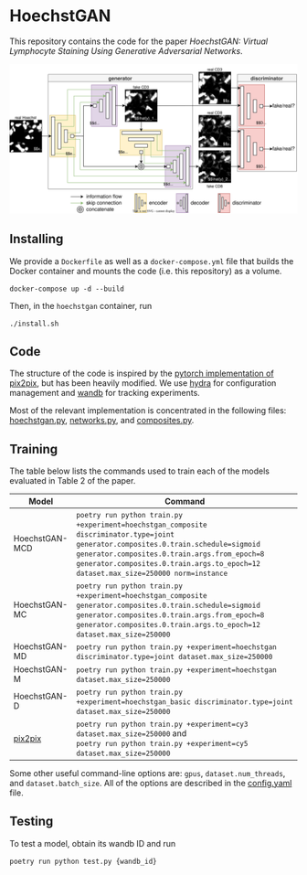 HoechstGAN
==========

This repository contains the code for the paper *HoechstGAN: Virtual Lymphocyte Staining Using Generative Adversarial
Networks*.

![](img/hoechstgan_notex.svg)

## Installing
We provide a `Dockerfile` as well as a `docker-compose.yml` file that builds the Docker container and mounts the code (i.e. this repository) as a volume.
```
docker-compose up -d --build
```
Then, in the `hoechstgan` container, run
```
./install.sh
```

## Code
The structure of the code is inspired by the [pytorch implementation of pix2pix](https://github.com/junyanz/pytorch-CycleGAN-and-pix2pix), but has been heavily modified.
We use [hydra](https://hydra.cc) for configuration management and [wandb](http://wandb.ai) for tracking experiments.

Most of the relevant implementation is concentrated in the following files: [hoechstgan.py](hoechstgan/models/hoechstgan.py), [networks.py](hoechstgan/models/networks.py), and [composites.py](hoechstgan/util/composites.py).

## Training
The table below lists the commands used to train each of the models evaluated in Table 2 of the paper.

| Model                                       | Command                                                                                                                                                                                                                                                                 |
| ------------------------------------------- | ----------------------------------------------------------------------------------------------------------------------------------------------------------------------------------------------------------------------------------------------------------------------- |
| HoechstGAN-MCD                              | `poetry run python train.py +experiment=hoechstgan_composite discriminator.type=joint generator.composites.0.train.schedule=sigmoid generator.composites.0.train.args.from_epoch=8 generator.composites.0.train.args.to_epoch=12 dataset.max_size=250000 norm=instance` |
| HoechstGAN-MC                               | `poetry run python train.py +experiment=hoechstgan_composite generator.composites.0.train.schedule=sigmoid generator.composites.0.train.args.from_epoch=8 generator.composites.0.train.args.to_epoch=12 dataset.max_size=250000`                                        |
| HoechstGAN-MD                               | `poetry run python train.py +experiment=hoechstgan discriminator.type=joint dataset.max_size=250000`                                                                                                                                                                    |
| HoechstGAN-M                                | `poetry run python train.py +experiment=hoechstgan dataset.max_size=250000`                                                                                                                                                                                             |
| HoechstGAN-D                                | `poetry run python train.py +experiment=hoechstgan_basic discriminator.type=joint dataset.max_size=250000`                                                                                                                                                              |
| [pix2pix](https://arxiv.org/abs/1611.07004) | `poetry run python train.py +experiment=cy3 dataset.max_size=250000` and <br> `poetry run python train.py +experiment=cy5 dataset.max_size=250000`                                                                                                                      |

Some other useful command-line options are: `gpus`, `dataset.num_threads`, and `dataset.batch_size`. 
All of the options are described in the [config.yaml](conf/config.yaml) file.

## Testing
To test a model, obtain its wandb ID and run
```
poetry run python test.py {wandb_id}
```